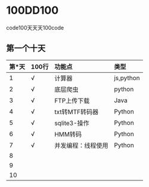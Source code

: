 # 100DD100
code100天天天100code


## 第一个十天 
|  第*天  | 100行 | 功能点 |类型 |
|:-------|:--------|:-----|:----|
|  1   |    √     |  计算器  | js,python   |
|  2   |    √     |  底层爬虫  |  python  |
|  3   |    √     |  FTP上传下载  | Java |
|  4   |    √     |  txt转MTF转码器 | Python    |
|  5   |    √     | sqlite3-操作   | Python   |
|  6   |  	√     |  HMM转码  | Python |
|  7   |   √     | 并发编程：线程使用   | Python   |
|  8   |  	      |         |    |
|  9   |  	      |         |    |
|  10  |          |          |    |